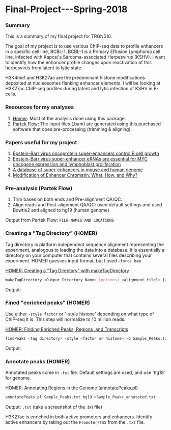 # Final-Project---Spring-2018

### Summary

This is a summary of my final project for TRGN510.

The goal of my project is to use various ChIP-seq data to profile enhancers in a specific cell line, BCBL-1.
BCBL-1 is a Primary Effusion Lymphoma cell line, infected with Kaposi's Sarcoma-associated Herpesvirus (KSHV). I want to identify how the enhancer profile changes upon reactivation of this herpesvirus from latent to lytic state.

H3K4me1 and H3K27ac are the predominant histone modifications deposited at nucleosomes flanking enhancer elements. I will be looking at H3K27ac ChIP-seq profiles during latent and lytic infection of KSHV in B-cells.

### Resources for my analyses
1. [Homer](http://homer.ucsd.edu/homer/index.html): Most of the analysis done using this package.
2. [Partek Flow](http://www.partek.com/partekflow): The input files (.bam) are generated using this purchased software that does pre-processing (trimming & aligning).  

### Papers useful for my project
1. [Epstein-Barr virus oncoprotein super-enhancers control B cell growth](https://www.ncbi.nlm.nih.gov/pubmed/25639793) 
2. [Epstein-Barr virus super-enhancer eRNAs are essential for MYC oncogene expression and lymphoblast proliferation](https://www.ncbi.nlm.nih.gov/pubmed/27864512)    
3. [A database of super-enhancers in mouse and human genome](http://asntech.org/dbsuper/)
4. [Modification of Enhancer Chromatin: What, How, and Why?](https://www.sciencedirect.com/science/article/pii/S1097276513001020)

### Pre-analysis (Partek Flow) 
1. Trim bases on both ends and Pre-alignment QA/QC. 
2. Align reads and Post-alignment QA/QC: used default settings and used Bowtie2 and aligned to hg19 (human genome)

Output from Partek Flow: `FILE NAMES AND LOCATIONS`

### Creating a "Tag Directory" (HOMER)
Tag directory is  platform independent sequence alignment representing the experiment, analogous to loading the data into a database.  It is essentially a directory on your computer that contains several files describing your experiment. 
HOMER guesses input format, but I used `-force bam`

[HOMER: Creating a "Tag Directory" with makeTagDirectory](http://homer.ucsd.edu/homer/ngs/tagDir.html) 

```bash
makeTagDirectory <Output Directory Name> [options] <alignment file1> [alignment file 2] ...
```
Output: 

### Fined "enriched peaks" (HOMER)
Use either `-style factor` or '-style histone' depending on what type of ChIP-seq it is.
This step will normalize to 10 million reads.

[HOMER: Finding Enriched Peaks, Regions, and Transcripts](http://homer.ucsd.edu/homer/ngs/peaks.html) 

```bash
findPeaks <tag directory> -style <factor or histone> -o Sample_Peaks.txt -i <input tag directory>
```

Output:

### Annotate peaks (HOMER)
Annotated peaks come in `.txt` file. Default settings are used, and use 'hg19' for genome.

[HOMER: Annotating Regions in the Genome (annotatePeaks.pl)](http://homer.ucsd.edu/homer/ngs/annotation.html)

```bash
annotatePeaks.pl Sample_Peaks.txt hg19 >Sample_Peaks_annotated.txt
```

Output: `.txt` (take a screenshot of the .txt file)

H3K27ac is enriched in both active promoters and enhancers. Identify active enhancers by taking out the `Promoter/TSS` from the `.txt` file.

### 
